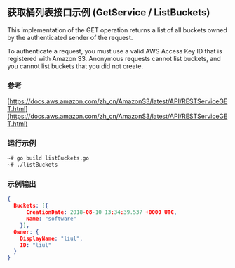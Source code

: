 ## 获取桶列表接口示例 (GetService / ListBuckets)

This implementation of the GET operation returns a list of all buckets owned by the authenticated sender of the request.

To authenticate a request, you must use a valid AWS Access Key ID that is registered with Amazon S3. Anonymous requests cannot list buckets, and you cannot list buckets that you did not create.

### 参考

[https://docs.aws.amazon.com/zh_cn/AmazonS3/latest/API/RESTServiceGET.html](https://docs.aws.amazon.com/zh_cn/AmazonS3/latest/API/RESTServiceGET.html)

### 运行示例

```bash
~# go build listBuckets.go
~# ./listBuckets
```

### 示例输出

```json
{
  Buckets: [{
      CreationDate: 2018-08-10 13:34:39.537 +0000 UTC,
      Name: "software"
    }],
  Owner: {
    DisplayName: "liul",
    ID: "liul"
  }
}
```
